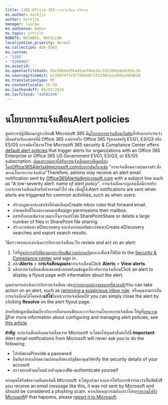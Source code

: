 ```yaml
---
title: 1385-Office-365-การแจ้งเตือน-นโยบาย
ms.author: markjjo
author: markjjo
manager: lauraw
ms.audience: Admin
ms.topic: article
ROBOTS: NOINDEX, NOFOLLOW
localization_priority: Normal
ms.collection: Adm_O365
ms.custom:
- "1385"
- "3200002"
ms.assetid: ''
ms.openlocfilehash: 05c58bded5ba45aef8ae3bc1d33491e6e0365c18
ms.sourcegitcommit: bc7d6f4f3c9f7060d073f5130e1ec856e248d020
ms.translationtype: MT
ms.contentlocale: th-TH
ms.lasthandoff: 06/02/2020
ms.locfileid: "44502446"
---
```

# <a name="alert-policies"></a><span data-ttu-id="dcea0-102">นโยบายการแจ้งเตือน</span><span class="sxs-lookup"><span data-stu-id="dcea0-102">Alert policies</span></span>

<span data-ttu-id="dcea0-103">ศูนย์การปฏิบัติตามกฎระเบียบ& Microsoft 365 มี[นโยบายการแจ้งเตือนเริ่มต้น](https://docs.microsoft.com/microsoft-365/compliance/alert-policies#default-alert-policies)ที่ทริกเกอร์การแจ้งเตือนสําหรับองค์กรที่มี Office 365 องค์กรหรือ Office 365 รัฐบาลสหรัฐ E1/G1, E3/G3 หรือ E5/G5 การสมัครใช้งาน</span><span class="sxs-lookup"><span data-stu-id="dcea0-103">The Microsoft 365 security & Compliance Center offers [default alert policies](https://docs.microsoft.com/microsoft-365/compliance/alert-policies#default-alert-policies) that trigger alerts for organizations with an Office 365 Enterprise or Office 365 US Government E1/G1, E3/G3, or E5/G5 subscription.</span></span> <span data-ttu-id="dcea0-104">ผู้ดูแลระบบอาจได้รับการแจ้งเตือนทางอีเมลที่ส่งโดยOffice365Alerts@microsoft.comกับบรรทัดเรื่องเช่น "การแจ้งเตือนความรุนแรงต่ํา:*ชื่อของนโยบายการแจ้งเตือน*"</span><span class="sxs-lookup"><span data-stu-id="dcea0-104">Therefore, admins may receive an alert email notification sent by Office365Alerts@microsoft.com with a subject line such as "A low-severity alert: *name of alert policy*".</span></span> <span data-ttu-id="dcea0-105">การแจ้งเตือนจะถูกส่งเมื่อมีการทริกเกอร์การแจ้งเตือนสําหรับกิจกรรมทั่วไป เช่น เมื่อผู้ใช้:</span><span class="sxs-lookup"><span data-stu-id="dcea0-105">Alert notifications are sent when alerts are triggered for common activities, such as when users:</span></span>

- <span data-ttu-id="dcea0-106">สร้างกฎของกล่องขาเข้าที่ส่งต่ออีเมล</span><span class="sxs-lookup"><span data-stu-id="dcea0-106">Create inbox rules that forward email.</span></span>
- <span data-ttu-id="dcea0-107">กําหนดสิทธิ์ในกล่องจดหมาย</span><span class="sxs-lookup"><span data-stu-id="dcea0-107">Assign permissions their mailbox.</span></span>
- <span data-ttu-id="dcea0-108">แชร์หรือลบแฟ้มจํานวนมากในการแชร์ไฟล์ SharePoint</span><span class="sxs-lookup"><span data-stu-id="dcea0-108">Share or delete a large number of files in SharePoint file sharing.</span></span>
- <span data-ttu-id="dcea0-109">สร้างการค้นหา eDiscovery และส่งออกผลลัพธ์การค้นหา</span><span class="sxs-lookup"><span data-stu-id="dcea0-109">Create eDiscovery searches and export search results.</span></span>

<span data-ttu-id="dcea0-110">วิธีตรวจสอบและดําเนินการกับการแจ้งเตือน:</span><span class="sxs-lookup"><span data-stu-id="dcea0-110">To review and act on an alert:</span></span>

1. <span data-ttu-id="dcea0-111">ไปที่[ศูนย์การปฏิบัติตามกฎระเบียบ&ความปลอดภัย](https://protection.office.com)และลงชื่อเข้าใช้</span><span class="sxs-lookup"><span data-stu-id="dcea0-111">Go to the [Security & Compliance center](https://protection.office.com) and sign in.</span></span>
2. <span data-ttu-id="dcea0-112">คลิก**Alerts**  >  **การแจ้งเตือนมุมมอง**การแจ้งเตือน</span><span class="sxs-lookup"><span data-stu-id="dcea0-112">Click **Alerts** > **View alerts**.</span></span>
3. <span data-ttu-id="dcea0-113">คลิกการแจ้งเตือนเพื่อแสดงหน้าลอยพร้อมข้อมูลเกี่ยวกับการแจ้งเตือน</span><span class="sxs-lookup"><span data-stu-id="dcea0-113">Click an alert to display a flyout page with information about the alert.</span></span>

<span data-ttu-id="dcea0-114">คุณสามารถดําเนินการกับการแจ้งเตือน เช่น[การลบกฎกล่องจดหมายที่น่าสงสัย](https://docs.microsoft.com/microsoft-365/security/office-365-security/responding-to-a-compromised-email-account)</span><span class="sxs-lookup"><span data-stu-id="dcea0-114">You can take action on an alert, such as [removing a suspicious inbox rule](https://docs.microsoft.com/microsoft-365/security/office-365-security/responding-to-a-compromised-email-account).</span></span> <span data-ttu-id="dcea0-115">หรือคุณสามารถปิดการแจ้งเตือนได้โดยคลิก**แก้ไข**ในหน้าการแจ้งเตือน</span><span class="sxs-lookup"><span data-stu-id="dcea0-115">Or you can simply close the alert by clicking **Resolve** on the alert flyout page.</span></span>

<span data-ttu-id="dcea0-116">สําหรับข้อมูลเพิ่มเติมเกี่ยวกับการตั้งค่าคอนฟิกและการจัดการนโยบายการแจ้งเตือน ให้ดูที่[บทความนี้](https://docs.microsoft.com/microsoft-365/compliance/alert-policies)</span><span class="sxs-lookup"><span data-stu-id="dcea0-116">For more information about configuring and managing alert policies, see  [this article](https://docs.microsoft.com/microsoft-365/compliance/alert-policies).</span></span>

<span data-ttu-id="dcea0-117">**สําคัญ**: การแจ้งเตือนอีเมลแจ้งเตือนจาก Microsoft จะไม่ขอให้คุณทําสิ่งต่อไปนี้:</span><span class="sxs-lookup"><span data-stu-id="dcea0-117">**Important**: Alert email notifications from Microsoft will never ask you to do the following:</span></span>

- <span data-ttu-id="dcea0-118">ใส่รหัสผ่าน</span><span class="sxs-lookup"><span data-stu-id="dcea0-118">Provide a password</span></span>
- <span data-ttu-id="dcea0-119">ยืนยันรายละเอียดความปลอดภัยของบัญชีของคุณ</span><span class="sxs-lookup"><span data-stu-id="dcea0-119">Verify the security details of your account</span></span>
- <span data-ttu-id="dcea0-120">ตรวจสอบตัวตนใหม่ด้วยตัวคุณเอง</span><span class="sxs-lookup"><span data-stu-id="dcea0-120">Re-authenticate yourself</span></span>

<span data-ttu-id="dcea0-121">หากคุณได้รับข้อความอีเมลเช่นนี้ Microsoft จะไม่ถูกส่งมา และควรได้รับการพิจารณาว่าเป็นฟิชชิ่ง</span><span class="sxs-lookup"><span data-stu-id="dcea0-121">If you receive an email message like this, it was not sent by Microsoft and should be considered a phishing scam.</span></span> <span data-ttu-id="dcea0-122">หากเกิดเหตุการณ์ดังกล่าวโปรด[รายงานไปยัง Microsoft](https://docs.microsoft.com/microsoft-365/security/office-365-security/report-junk-email-and-phishing-scams-in-outlook-on-the-web-eop)</span><span class="sxs-lookup"><span data-stu-id="dcea0-122">If that happens, please [report it to Microsoft](https://docs.microsoft.com/microsoft-365/security/office-365-security/report-junk-email-and-phishing-scams-in-outlook-on-the-web-eop).</span></span>